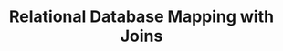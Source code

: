 ---
title: Relational Database Mapping with Joins
description: A simple example of a mapping with a join.
---